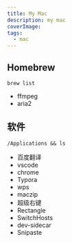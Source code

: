 ```yaml
---
title: My Mac
description: my mac
coverImage: 
tags:
  - mac
---
```


## Homebrew

`brew list`

- ffmpeg
- aria2

## 软件

`/Applications && ls`

- 百度翻译
- vscode
- chrome
- Typora
- wps
- maczip
- 超级右键
- Rectangle
- SwitchHosts
- dev-sidecar
- Snipaste